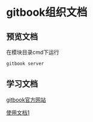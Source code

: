 # gitbook组织文档

## 预览文档

在模块目录cmd下运行

```bash
gitbook server
```



## 学习文档

[gitbook官方网站](https://www.gitbook.com/)

[使用文档1](http://www.chengweiyang.cn/gitbook/index.html#)

